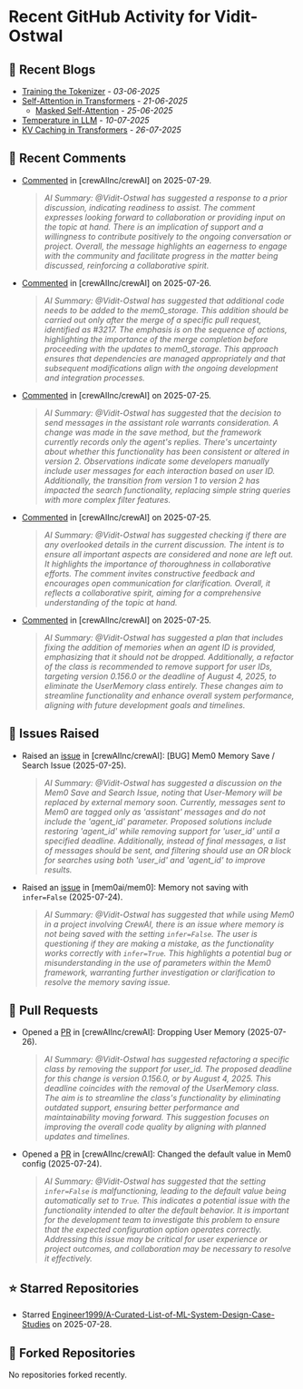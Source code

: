 # Recent GitHub Activity for Vidit-Ostwal

## 📝 Recent Blogs
- [Training the Tokenizer](https://www.notion.so/207e478805d48090b34fcc5c8e8c3c01?v=207e478805d480cfac6c000ca3c80482) - *03-06-2025*
- [Self-Attention in Transformers](https://www.notion.so/viditostwal/Self-Attention-in-Transformers-216e478805d48005b515fac90e1d76e0) - *21-06-2025*
  - [Masked Self-Attention](https://www.notion.so/viditostwal/Self-Attention-in-Transformers-216e478805d48005b515fac90e1d76e0) - *25-06-2025*
- [Temperature in LLM](https://open.substack.com/pub/viditostwal/p/how-does-temperature-changes-the?r=m52qu&utm_campaign=post&utm_medium=web&showWelcomeOnShare=false) - *10-07-2025*
- [KV Caching in Transformers](https://open.substack.com/pub/viditostwal/p/kv-key-value-cache-in-transformers?r=m52qu&utm_campaign=post&utm_medium=web&showWelcomeOnShare=false) - *26-07-2025*
## 💬 Recent Comments
- [Commented](https://github.com/crewAIInc/crewAI/pull/2423#issuecomment-3133520832) in [crewAIInc/crewAI] on 2025-07-29.
  > *AI Summary: @Vidit-Ostwal has suggested a response to a prior discussion, indicating readiness to assist. The comment expresses looking forward to collaboration or providing input on the topic at hand. There is an implication of support and a willingness to contribute positively to the ongoing conversation or project. Overall, the message highlights an eagerness to engage with the community and facilitate progress in the matter being discussed, reinforcing a collaborative spirit.*
- [Commented](https://github.com/crewAIInc/crewAI/pull/3225#issuecomment-3122360852) in [crewAIInc/crewAI] on 2025-07-26.
  > *AI Summary: @Vidit-Ostwal has suggested that additional code needs to be added to the mem0_storage. This addition should be carried out only after the merge of a specific pull request, identified as #3217. The emphasis is on the sequence of actions, highlighting the importance of the merge completion before proceeding with the updates to mem0_storage. This approach ensures that dependencies are managed appropriately and that subsequent modifications align with the ongoing development and integration processes.*
- [Commented](https://github.com/crewAIInc/crewAI/issues/3220#issuecomment-3117867007) in [crewAIInc/crewAI] on 2025-07-25.
  > *AI Summary: @Vidit-Ostwal has suggested that the decision to send messages in the assistant role warrants consideration. A change was made in the save method, but the framework currently records only the agent's replies. There's uncertainty about whether this functionality has been consistent or altered in version 2. Observations indicate some developers manually include user messages for each interaction based on user ID. Additionally, the transition from version 1 to version 2 has impacted the search functionality, replacing simple string queries with more complex filter features.*
- [Commented](https://github.com/crewAIInc/crewAI/issues/3220#issuecomment-3117651845) in [crewAIInc/crewAI] on 2025-07-25.
  > *AI Summary: @Vidit-Ostwal has suggested checking if there are any overlooked details in the current discussion. The intent is to ensure all important aspects are considered and none are left out. It highlights the importance of thoroughness in collaborative efforts. The comment invites constructive feedback and encourages open communication for clarification. Overall, it reflects a collaborative spirit, aiming for a comprehensive understanding of the topic at hand.*
- [Commented](https://github.com/crewAIInc/crewAI/pull/3217#issuecomment-3117611164) in [crewAIInc/crewAI] on 2025-07-25.
  > *AI Summary: @Vidit-Ostwal has suggested a plan that includes fixing the addition of memories when an agent ID is provided, emphasizing that it should not be dropped. Additionally, a refactor of the class is recommended to remove support for user IDs, targeting version 0.156.0 or the deadline of August 4, 2025, to eliminate the UserMemory class entirely. These changes aim to streamline functionality and enhance overall system performance, aligning with future development goals and timelines.*

## 🐛 Issues Raised
- Raised an [issue](https://github.com/crewAIInc/crewAI/issues/3220) in [crewAIInc/crewAI]: [BUG] Mem0 Memory Save / Search Issue (2025-07-25).
  > *AI Summary: @Vidit-Ostwal has suggested a discussion on the Mem0 Save and Search Issue, noting that User-Memory will be replaced by external memory soon. Currently, messages sent to Mem0 are tagged only as 'assistant' messages and do not include the 'agent_id' parameter. Proposed solutions include restoring 'agent_id' while removing support for 'user_id' until a specified deadline. Additionally, instead of final messages, a list of messages should be sent, and filtering should use an OR block for searches using both 'user_id' and 'agent_id' to improve results.*
- Raised an [issue](https://github.com/mem0ai/mem0/issues/3215) in [mem0ai/mem0]: Memory not saving with `infer=False` (2025-07-24).
  > *AI Summary: @Vidit-Ostwal has suggested that while using Mem0 in a project involving CrewAI, there is an issue where memory is not being saved with the setting `infer=False`. The user is questioning if they are making a mistake, as the functionality works correctly with `infer=True`. This highlights a potential bug or misunderstanding in the use of parameters within the Mem0 framework, warranting further investigation or clarification to resolve the memory saving issue.*

## 🚀 Pull Requests
- Opened a [PR](https://github.com/crewAIInc/crewAI/pull/3225) in [crewAIInc/crewAI]: Dropping User Memory (2025-07-26).
  > *AI Summary: @Vidit-Ostwal has suggested refactoring a specific class by removing the support for user_id. The proposed deadline for this change is version 0.156.0, or by August 4, 2025. This deadline coincides with the removal of the UserMemory class. The aim is to streamline the class's functionality by eliminating outdated support, ensuring better performance and maintainability moving forward. This suggestion focuses on improving the overall code quality by aligning with planned updates and timelines.*
- Opened a [PR](https://github.com/crewAIInc/crewAI/pull/3216) in [crewAIInc/crewAI]: Changed the default value in Mem0 config (2025-07-24).
  > *AI Summary: @Vidit-Ostwal has suggested that the setting `infer=False` is malfunctioning, leading to the default value being automatically set to `True`. This indicates a potential issue with the functionality intended to alter the default behavior. It is important for the development team to investigate this problem to ensure that the expected configuration option operates correctly. Addressing this issue may be critical for user experience or project outcomes, and collaboration may be necessary to resolve it effectively.*

## ⭐ Starred Repositories
- Starred [Engineer1999/A-Curated-List-of-ML-System-Design-Case-Studies](https://github.com/Engineer1999/A-Curated-List-of-ML-System-Design-Case-Studies) on 2025-07-28.

## 🍴 Forked Repositories
No repositories forked recently.
